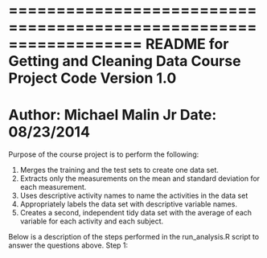 ==================================================================
README for Getting and Cleaning Data Course Project Code
Version 1.0
==================================================================
Author: Michael Malin Jr
Date: 08/23/2014
==================================================================
Purpose of the course project is to perform the following:
1. Merges the training and the test sets to create one data set.
2. Extracts only the measurements on the mean and standard deviation for each measurement. 
3. Uses descriptive activity names to name the activities in the data set
4. Appropriately labels the data set with descriptive variable names. 
5. Creates a second, independent tidy data set with the average of each variable for each activity and each subject. 

Below is a description of the steps performed in the run_analysis.R script  to answer the questions above.
Step 1: 